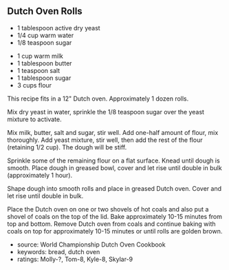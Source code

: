 Dutch Oven Rolls
----------------

- 1 tablespoon active dry yeast
- 1/4 cup warm water
- 1/8 teaspoon sugar
<!-- -->
- 1 cup warm milk
- 1 tablespoon butter
- 1 teaspoon salt
- 1 tablespoon sugar
- 3 cups flour

This recipe fits in a 12" Dutch oven.  Approximately 1 dozen rolls.

Mix dry yeast in water, sprinkle the 1/8 teaspoon sugar over the yeast
mixture to activate.

Mix milk, butter, salt and sugar, stir well.  Add one-half amount of
flour, mix thoroughly.  Add yeast mixture, stir well, then add the
rest of the flour (retaining 1/2 cup).  The dough will be stiff.

Sprinkle some of the remaining flour on a flat surface.  Knead until
dough is smooth.  Place dough in greased bowl, cover and let rise
until double in bulk (approximately 1 hour).

Shape dough into smooth rolls and place in greased Dutch oven.  Cover
and let rise until double in bulk.

Place the Dutch oven on one or two shovels of hot coals and also put a
shovel of coals on the top of the lid.  Bake approximately 10-15
minutes from top and bottom.  Remove Dutch oven from coals and
continue baking with coals on top for approximately 10-15 minutes or
until rolls are golden brown.

- source: World Championship Dutch Oven Cookbook
- keywords: bread, dutch oven
- ratings: Molly-?, Tom-8, Kyle-8, Skylar-9
